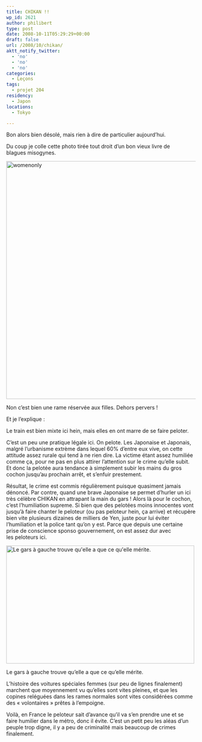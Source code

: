 ```yaml
---
title: CHIKAN !!
wp_id: 2621
author: philibert
type: post
date: 2008-10-11T05:29:29+00:00
draft: false
url: /2008/10/chikan/
aktt_notify_twitter:
  - 'no'
  - 'no'
  - 'no'
categories:
  - Leçons
tags:
  - projet 204
residency:
  - Japon
locations:
  - Tokyo

---
```

Bon alors bien désolé, mais rien à dire de particulier aujourd&rsquo;hui.

Du coup je colle cette photo tirée tout droit d&rsquo;un bon vieux livre de blagues misogynes.

<div id="attachment_4121" class="wp-caption alignnone" style="max-width: 951px">
  <img class="wp-image-4121 size-full" src="/uploads/2008/10/womenonly.jpg" alt="womenonly" width="951" height="633" srcset="/uploads/2008/10/womenonly.jpg 951w, /uploads/2008/10/womenonly-300x200.jpg 300w, /uploads/2008/10/womenonly-768x511.jpg 768w, /uploads/2008/10/womenonly-263x175.jpg 263w, /uploads/2008/10/womenonly-650x433.jpg 650w" sizes="(max-width: 951px) 100vw, 951px" />
  
  <p class="wp-caption-text">
    Non c&rsquo;est bien une rame réservée aux filles. Dehors pervers !
  </p>
</div>

Et je l&rsquo;explique :

Le train est bien mixte ici hein, mais elles en ont marre de se faire peloter.

C&rsquo;est un peu une pratique légale ici. On pelote. Les Japonaise et Japonais, malgré l&rsquo;urbanisme extrème dans lequel 60% d&rsquo;entre eux vive, on cette attitude assez rurale qui tend à ne rien dire. La victime étant assez humiliée comme ça, pour ne pas en plus attirer l&rsquo;attention sur le crime qu&rsquo;elle subit. Et donc la pelotée aura tendance à simplement subir les mains du gros cochon jusqu&rsquo;au prochain arrêt, et s&rsquo;enfuir prestement.

Résultat, le crime est commis régulièrement puisque quasiment jamais dénoncé. Par contre, quand une brave Japonaise se permet d&rsquo;hurler un ici très célèbre CHIKAN en attrapant la main du gars ! Alors là pour le cochon, c&rsquo;est l&rsquo;humiliation supreme. Si bien que des pelotées moins innocentes vont jusqu&rsquo;à faire chanter le peloteur (ou pas peloteur hein, ça arrive) et récupère bien vite plusieurs dizaines de milliers de Yen, juste pour lui éviter l&rsquo;humiliation et la police tant qu&rsquo;on y est. Parce que depuis une certaine prise de conscience sponso gouvernement, on est assez dur avec les peloteurs ici.

<div id="attachment_4124" class="wp-caption alignright" style="max-width: 500px">
  <a href="/uploads/2008/10/chikan-is-crime-combined.jpg"><img class="wp-image-4124 size-full" src="/uploads/2008/10/chikan-is-crime-combined.jpg" alt="Le gars à gauche trouve qu'elle a que ce qu'elle mérite." width="500" height="314" srcset="/uploads/2008/10/chikan-is-crime-combined.jpg 500w, /uploads/2008/10/chikan-is-crime-combined-300x188.jpg 300w, /uploads/2008/10/chikan-is-crime-combined-263x165.jpg 263w" sizes="(max-width: 500px) 100vw, 500px" /></a>
  
  <p class="wp-caption-text">
    Le gars à gauche trouve qu&rsquo;elle a que ce qu&rsquo;elle mérite.
  </p>
</div>

L&rsquo;histoire des voitures spéciales femmes (sur peu de lignes finalement) marchent que moyennement vu qu&rsquo;elles sont vites pleines, et que les copines reléguées dans les rames normales sont vites considérées comme des « volontaires » prêtes à l&#8217;empoigne.

Voilà, en France le peloteur sait d&rsquo;avance qu&rsquo;il va s&rsquo;en prendre une et se faire humilier dans le métro, donc il évite. C&rsquo;est un petit peu les aléas d&rsquo;un peuple trop digne, il y a peu de criminalité mais beaucoup de crimes finalement.